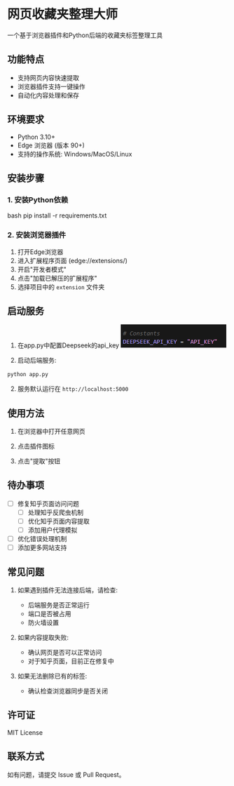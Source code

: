 # 网页收藏夹整理大师

一个基于浏览器插件和Python后端的收藏夹标签整理工具

## 功能特点

- 支持网页内容快速提取
- 浏览器插件支持一键操作
- 自动化内容处理和保存

## 环境要求

- Python 3.10+
- Edge 浏览器 (版本 90+)
- 支持的操作系统: Windows/MacOS/Linux

## 安装步骤

### 1. 安装Python依赖

bash
pip install -r requirements.txt

### 2. 安装浏览器插件
1. 打开Edge浏览器
2. 进入扩展程序页面 (edge://extensions/)
3. 开启"开发者模式"
4. 点击"加载已解压的扩展程序"
5. 选择项目中的 `extension` 文件夹

## 启动服务
1. 在app.py中配置Deepseek的api_key
![alt text](image.png)

2. 启动后端服务:
```bash
python app.py
```

2. 服务默认运行在 `http://localhost:5000`

## 使用方法

1. 在浏览器中打开任意网页
2. 点击插件图标

4. 点击"提取"按钮

## 待办事项

- [ ] 修复知乎页面访问问题
  - [ ] 处理知乎反爬虫机制
  - [ ] 优化知乎页面内容提取
  - [ ] 添加用户代理模拟
- [ ] 优化错误处理机制
- [ ] 添加更多网站支持

## 常见问题

1. 如果遇到插件无法连接后端，请检查:
   - 后端服务是否正常运行
   - 端口是否被占用
   - 防火墙设置

2. 如果内容提取失败:
   - 确认网页是否可以正常访问
   - 对于知乎页面，目前正在修复中

3. 如果无法删除已有的标签:
   - 确认检查浏览器同步是否关闭

## 许可证

MIT License

## 联系方式

如有问题，请提交 Issue 或 Pull Request。